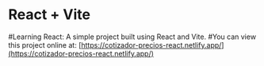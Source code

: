 # React + Vite
#Learning React: A simple project built using React and Vite.
#You can view this project online at: [https://cotizador-precios-react.netlify.app/](https://cotizador-precios-react.netlify.app/)
